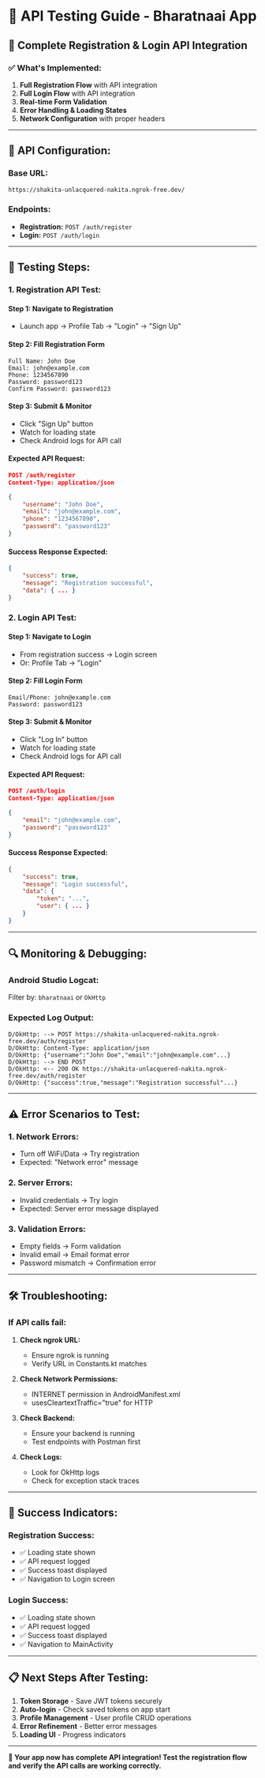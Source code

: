 # 🚀 API Testing Guide - Bharatnaai App

## 📱 Complete Registration & Login API Integration

### ✅ **What's Implemented:**

1. **Full Registration Flow** with API integration
2. **Full Login Flow** with API integration  
3. **Real-time Form Validation**
4. **Error Handling & Loading States**
5. **Network Configuration** with proper headers

---

## 🔧 **API Configuration:**

### **Base URL:**
```
https://shakita-unlacquered-nakita.ngrok-free.dev/
```

### **Endpoints:**
- **Registration:** `POST /auth/register`
- **Login:** `POST /auth/login`

---

## 🧪 **Testing Steps:**

### **1. Registration API Test:**

#### **Step 1:** Navigate to Registration
- Launch app → Profile Tab → "Login" → "Sign Up"

#### **Step 2:** Fill Registration Form
```
Full Name: John Doe
Email: john@example.com
Phone: 1234567890
Password: password123
Confirm Password: password123
```

#### **Step 3:** Submit & Monitor
- Click "Sign Up" button
- Watch for loading state
- Check Android logs for API call

#### **Expected API Request:**
```json
POST /auth/register
Content-Type: application/json

{
    "username": "John Doe",
    "email": "john@example.com", 
    "phone": "1234567890",
    "password": "password123"
}
```

#### **Success Response Expected:**
```json
{
    "success": true,
    "message": "Registration successful",
    "data": { ... }
}
```

### **2. Login API Test:**

#### **Step 1:** Navigate to Login
- From registration success → Login screen
- Or: Profile Tab → "Login"

#### **Step 2:** Fill Login Form
```
Email/Phone: john@example.com
Password: password123
```

#### **Step 3:** Submit & Monitor
- Click "Log In" button
- Watch for loading state
- Check Android logs for API call

#### **Expected API Request:**
```json
POST /auth/login
Content-Type: application/json

{
    "email": "john@example.com",
    "password": "password123"
}
```

#### **Success Response Expected:**
```json
{
    "success": true,
    "message": "Login successful",
    "data": { 
        "token": "...",
        "user": { ... }
    }
}
```

---

## 🔍 **Monitoring & Debugging:**

### **Android Studio Logcat:**
Filter by: `bharatnaai` or `OkHttp`

### **Expected Log Output:**
```
D/OkHttp: --> POST https://shakita-unlacquered-nakita.ngrok-free.dev/auth/register
D/OkHttp: Content-Type: application/json
D/OkHttp: {"username":"John Doe","email":"john@example.com"...}
D/OkHttp: --> END POST
D/OkHttp: <-- 200 OK https://shakita-unlacquered-nakita.ngrok-free.dev/auth/register
D/OkHttp: {"success":true,"message":"Registration successful"...}
```

---

## ⚠️ **Error Scenarios to Test:**

### **1. Network Errors:**
- Turn off WiFi/Data → Try registration
- Expected: "Network error" message

### **2. Server Errors:**
- Invalid credentials → Try login
- Expected: Server error message displayed

### **3. Validation Errors:**
- Empty fields → Form validation
- Invalid email → Email format error
- Password mismatch → Confirmation error

---

## 🛠️ **Troubleshooting:**

### **If API calls fail:**

1. **Check ngrok URL:**
   - Ensure ngrok is running
   - Verify URL in Constants.kt matches

2. **Check Network Permissions:**
   - INTERNET permission in AndroidManifest.xml
   - usesCleartextTraffic="true" for HTTP

3. **Check Backend:**
   - Ensure your backend is running
   - Test endpoints with Postman first

4. **Check Logs:**
   - Look for OkHttp logs
   - Check for exception stack traces

---

## 🎯 **Success Indicators:**

### **Registration Success:**
- ✅ Loading state shown
- ✅ API request logged
- ✅ Success toast displayed
- ✅ Navigation to Login screen

### **Login Success:**
- ✅ Loading state shown  
- ✅ API request logged
- ✅ Success toast displayed
- ✅ Navigation to MainActivity

---

## 📋 **Next Steps After Testing:**

1. **Token Storage** - Save JWT tokens securely
2. **Auto-login** - Check saved tokens on app start
3. **Profile Management** - User profile CRUD operations
4. **Error Refinement** - Better error messages
5. **Loading UI** - Progress indicators

---

**🚀 Your app now has complete API integration! Test the registration flow and verify the API calls are working correctly.**
